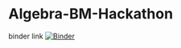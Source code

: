 # Algebra-BM-Hackathon

binder link [![Binder](https://mybinder.org/badge_logo.svg)](https://mybinder.org/v2/gh/abuchnick/Algebra-BM-Hackathon/master?filepath=Jordan_Calculator.ipynb)